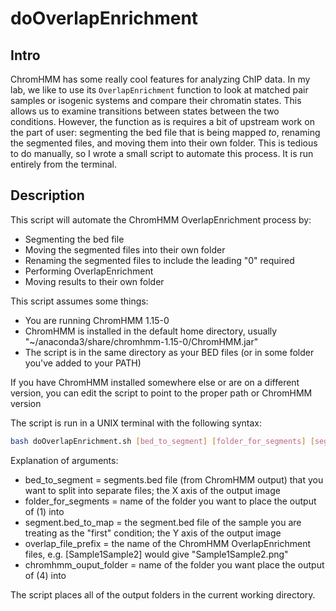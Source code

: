 doOverlapEnrichment
================

Intro
-----

ChromHMM has some really cool features for analyzing ChIP data. In my lab, we like to use its `OverlapEnrichment` function to look at matched pair samples or isogenic systems and compare their chromatin states. This allows us to examine transitions between states between the two conditions. However, the function as is requires a bit of upstream work on the part of user: segmenting the bed file that is being mapped *to*, renaming the segmented files, and moving them into their own folder. This is tedious to do manually, so I wrote a small script to automate this process. It is run entirely from the terminal.

Description
-----------

This script will automate the ChromHMM OverlapEnrichment process by:

-   Segmenting the bed file
-   Moving the segmented files into their own folder
-   Renaming the segmented files to include the leading "0" required
-   Performing OverlapEnrichment
-   Moving results to their own folder

This script assumes some things:

-   You are running ChromHMM 1.15-0
-   ChromHMM is installed in the default home directory, usually "~/anaconda3/share/chromhmm-1.15-0/ChromHMM.jar"
-   The script is in the same directory as your BED files (or in some folder you've added to your PATH)

If you have ChromHMM installed somewhere else or are on a different version, you can edit the script to point to the proper path or ChromHMM version

The script is run in a UNIX terminal with the following syntax:

``` bash
bash doOverlapEnrichment.sh [bed_to_segment] [folder_for_segments] [segment.bed_to_map] [overlap_file_prefix] [chromhmm_output_folder]
```

Explanation of arguments:

-   bed\_to\_segment = segments.bed file (from ChromHMM output) that you want to split into separate files; the X axis of the output image
-   folder\_for\_segments = name of the folder you want to place the output of (1) into
-   segment.bed\_to\_map = the segment.bed file of the sample you are treating as the "first" condition; the Y axis of the output image
-   overlap\_file\_prefix = the name of the ChromHMM OverlapEnrichment files, e.g. \[Sample1Sample2\] would give "Sample1Sample2.png"
-   chromhmm\_ouput\_folder = name of the folder you want place the output of (4) into

The script places all of the output folders in the current working directory.
